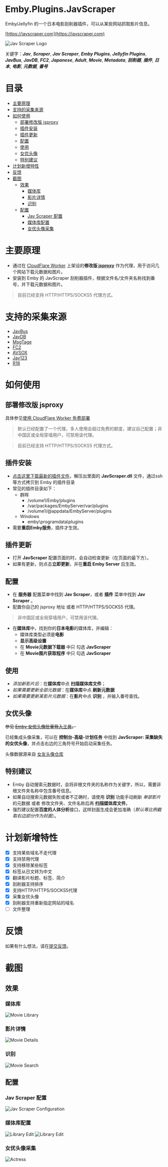 # Emby.Plugins.JavScraper
Emby/Jellyfin 的一个日本电影刮削器插件，可以从某些网站抓取影片信息。

[https://javscraper.com](https://javscraper.com)

![Jav Scraper Logo](./Jellyfin.Plugin.JavScraper/thumb.png)

关键字：**_Jav_**, **_Scraper_**, **_Jav Scraper_**, **_Emby Plugins_**, **_Jellyfin Plugins_**, **_JavBus_**, **_JavDB_**, **_FC2_**, **_Japanese_**, **_Adult_**, **_Movie_**, **_Metadata_**, **_刮削器_**, **_插件_**, **_日本_**, **_电影_**, **_元数据_**, **_番号_**

# 目录
- [主要原理](#主要原理)
- [支持的采集来源](#支持的采集来源)
- [如何使用](#如何使用)
  * [部署修改版 jsproxy](#部署修改版-jsproxy)
  * [插件安装](#插件安装)
  * [插件更新](#插件更新)
  * [配置](#配置)
  * [使用](#使用)
  * [女优头像](#女优头像)
  * [特别建议](#特别建议)
- [计划新增特性](#计划新增特性)
- [反馈](#反馈)
- [截图](#截图)
  * [效果](#效果)
    + [媒体库](#媒体库)
    + [影片详情](#影片详情)
    + [识别](#识别)
  * [配置](#配置)
    + [Jav Scraper 配置](#jav-scraper-配置)
    + [媒体库配置](#媒体库配置)
    + [女优头像采集](#女优头像采集)

# 主要原理
- 通过在 [CloudFlare Worker](https://workers.cloudflare.com) 上架设的**修改版 [jsproxy](https://github.com/EtherDream/jsproxy)** 作为代理，用于访问几个网站下载元数据和图片。
- 安装到 Emby 的 JavScraper 刮削器插件，根据文件名/文件夹名称找到番号，并下载元数据和图片。

> 目前已经支持 HTTP/HTTPS/SOCKS5 代理方式。

# 支持的采集来源
- [JavBus](https://www.javbus.com/)
- [JavDB](https://javdb.com/)
- [MsgTage](https://www.mgstage.com/)
- [FC2](https://fc2club.com/)
- [AVSOX](https://avsox.host/)
- [Jav123](https://www.jav321.com/)
- [R18](https://www.r18.com/)

# 如何使用

## 部署修改版 jsproxy
具体参见[使用 CloudFlare Worker 免费部署](cf-worker/README.md)
> 默认已经配置了一个代理，多人使用会超过免费的额度，建议自己配置；非中国区或全局穿墙用户，可禁用该代理。

> 目前已经支持 HTTP/HTTPS/SOCKS5 代理方式。

## 插件安装
- [点击这里下载最新的插件文件](https://github.com/JavScraper/Emby.Plugins.JavScraper/releases)，解压出里面的 **JavScraper.dll** 文件，通过ssh等方式拷贝到 Emby 的插件目录
- 常见的插件目录如下：
  - 群晖
    - /volume1/Emby/plugins
    - /var/packages/EmbyServer/var/plugins
    - /volume1/@appdata/EmbyServer/plugins
  - Windows
    - emby\programdata\plugins
- 需要**重启Emby服务**，插件才生效。

## 插件更新
- 打开 **JavScraper** 配置页面的时，会自动检查更新（在页面的最下方）。
- 如果有更新，则点击**立即更新**，并在**重启 Emby Server** 后生效。

## 配置
- 在 **服务器** 配置菜单中找到 **Jav Scraper**，或者 **插件** 菜单中找到 **Jav Scraper** 。
- 配置你自己的 jsproxy 地址 或者 HTTP/HTTPS/SOCKS5 代理。
> 非中国区或全局穿墙用户，可禁用该代理。
- 在**媒体库**中，找到你的**日本电影**的媒体库，并编辑：
    - 媒体库类型必须是**电影**
    - **显示高级设置**
    - 在 **Movie元数据下载器** 中只 勾选 **JavScraper**
    - 在 **Movie图片获取程序** 中只 勾选 **JavScraper**

## 使用
- _添加新影片后_：在**媒体库**中点 **扫描媒体库文件**；
- _如果需要更新全部元数据_：在**媒体库**中点 **刷新元数据**
- _如果需要更新某影片元数据_：在**影片**中点 **识别** ，并输入番号查找。

## 女优头像

~~参见 [Emby 女优头像批量导入工具](Emby.Actress/README.md)。~~

已经集成头像采集，可以在 **控制台-高级-计划任务** 中找到 **JavScraper: 采集缺失的女优头像**，并点击右边的三角符号开始启动采集任务。

头像数据源来自 [女友头像仓库](https://github.com/xinxin8816/gfriends)


## 特别建议
- Emby 自动搜索元数据时，会将非根文件夹的名称作为关键字，所以，需要非根文件夹名称中包含番号信息。
- 如果自动搜索元数据失败或者不正确时，请使用 **识别** 功能手动刷新 _单部影片_ 的元数据 或者 修改文件夹、文件名称后再 **扫描媒体库文件**。
- 强烈建议配置**百度的人体分析**接口，这样封面生成会更加准确（_默认等比例截取右边部分作为封面_）。

# 计划新增特性
- [x] 支持某些域名不走代理
- [x] 支持禁用代理
- [x] 支持移除某些标签
- [x] 标签从日文转为中文
- [x] 翻译影片标题、标签、简介
- [x] 刮削器支持排序
- [x] 支持HTTP/HTTPS/SOCKS5代理
- [x] 采集女优头像
- [x] 刮削器支持重新指定网站的域名
- [ ] 文件整理

# 反馈
如果有什么想法，请在[提交反馈](https://github.com/JavScraper/Emby.Plugins.JavScraper/issues)。


# 截图

## 效果

### 媒体库
![Movie Library](https://javscraper.com/Emby.Plugins/Screenshots/Screenshot02.png)

### 影片详情
![Movie Details](https://javscraper.com/Emby.Plugins/Screenshots/Screenshot03.png)

### 识别
![Movie Search](https://javscraper.com/Emby.Plugins/Screenshots/Screenshot04.png)

## 配置
### Jav Scraper 配置
![Jav Scraper Configuration](https://javscraper.com/Emby.Plugins/Screenshots/Screenshot01.png)

### 媒体库配置

![Library Edit](https://javscraper.com/Emby.Plugins/Screenshots/LibraryEdit01.png)
![Library Edit](https://javscraper.com/Emby.Plugins/Screenshots/LibraryEdit02.png)

### 女优头像采集
![Actress](https://javscraper.com/Emby.Plugins/Screenshots/Actress01.png)

